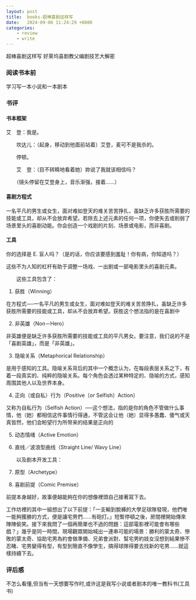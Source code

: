 ```yaml
---
layout: post
title:  books-超棒喜剧这样写
date:   2024-09-06 11:24:29 +0800
categories: 
    - review 
    - write
---
```


超棒喜剧这样写 好莱坞喜剧教父编剧技艺大解密

### 阅读书本前

学习写一本小说和一本剧本

### 书评

#### 书本框架

艾　登：我是。

　　坎达儿：（起身，移动到他面前站着）艾登，麦可不是我杀的。

　　停顿。

　　艾　登：（目不转睛地看着她）妳说了我就该相信吗？

　　（镜头停留在艾登身上，音乐渐强，接着……）

#### 喜剧方程式

一名平凡的男生或女生，面对难如登天的难关苦苦挣扎，虽缺乏许多获胜所需要的技能或工具，却从不会放弃希望。若除去上述元素的任何一项，你便失去或削弱了场景里头的喜剧动能。你会创造一个戏剧的片刻、场景或电影，而非喜剧。

#### 工具

你的选择是 E. 盲人吗？（是的话，你应该要感到羞耻！你有病，你知道吗？）

这些不为人知的杠杆有助于调整一场戏、一出剧或一部电影里头的喜剧元素。

　　这些工具包含了：

1. 获胜（Winning）

在方程式──一名平凡的男生或女生，面对难如登天的难关苦苦挣扎，虽缺乏许多获胜所需要的技能或工具，却从不会放弃希望。获胜这个想法指的是在喜剧中

2. 非英雄（Non－Hero） 

非英雄便是缺乏许多获胜所需要的技能或工具的平凡男女。要注意，我们说的不是「喜剧英雄」，而是「非英雄」。

3. 隐喻关系（Metaphorical Relationship）

是用于感知的工具。隐喻关系背后的其中一个概念认为，在每段表层关系之下，有着一段真实的、纯粹的隐喻关系。每个角色会透过某种特定的、隐喻的方式，感知周围其他人以及世界本身。

4. 正向（或自私）行为（Positive〔or Selfish〕Action）

又称为自私行为（Selfish Action）──这个想法，指的是你的角色不管做什么事情，他（她）都相信这件事情行得通，不管这会让他（她）显得多愚蠢、傻气或天真皆然，他们会盼望行为所带来的结果是正向的

5. 动态情绪（Active Emotion）

6. 直线／波浪型曲线（Straight Line/ Wavy Line）

　　以及剧本开发工具：

7. 原型（Archetype）

8. 喜剧前提（Comic Premise）

前提本身越好，故事便越能夠在你的想像裡頭自己接著寫下去。

工作坊裡的其中一組想出了以下前提：「一支輸到脫褲的大學足球隊發現，他們唯一能夠獲勝的方式，便是讓宅男們……有砲打。」短暫停頓之後，房間裡開始傳來陣陣偷笑。接下來我問了一個再簡單也不過的問題：這部電影裡可能會有哪些戲？」幾乎是同一時間，現場觀眾開始喊出一連串可能的場景：勝利的蒙太奇、慘敗的蒙太奇、協助宅男為約會做準備、兄弟會派對、幫宅男約妓女沒想到結果慘不忍睹、宅男變得有型，有型到簡直不像學生，搞得球隊得要去找新的宅男……就這樣持續下去。

### 评后感

不怎么看懂,但当有一天想要写作时,或许这是我写小说或者剧本的唯一教科书(工具书)